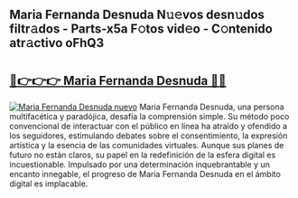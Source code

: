 ## Maria Fernanda Desnuda N𝚞𝚎vos desn𝚞dos filtr𝚊dos - Parts-x5a F𝚘tos vid𝚎o - C𝚘ntenido atr𝚊ctivo oFhQ3

# <h2><a href="http://mb8pab.tromn.icu/?c=Maria+Fernanda+Desnuda">🔗👉👉👉 Maria Fernanda Desnuda 🔗🔗</a></h2>

[![Maria Fernanda Desnuda nuevo](https://i.imgur.com/pEAQMta.gif)](http://mb8pab.tromn.icu/?c=Maria+Fernanda+Desnuda)
Maria Fernanda Desnuda, una persona multifacética y paradójica, desafía la comprensión simple. Su método poco convencional de interactuar con el público en línea ha atraído y ofendido a los seguidores, estimulando debates sobre el consentimiento, la expresión artística y la esencia de las comunidades virtuales. Aunque sus planes de futuro no están claros, su papel en la redefinición de la esfera digital es incuestionable. Impulsado por una determinación inquebrantable y un encanto innegable, el progreso de Maria Fernanda Desnuda en el ámbito digital es implacable.
